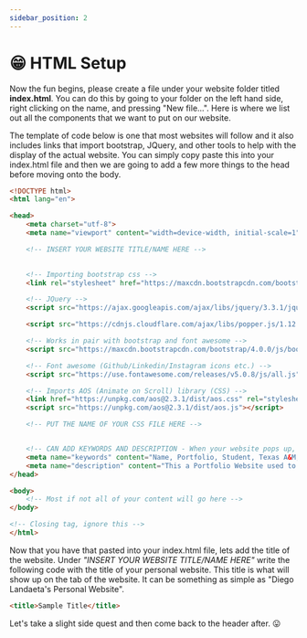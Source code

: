 ```yaml
---
sidebar_position: 2
---
```


# 😁 HTML Setup

Now the fun begins, please create a file under your website folder titled **index.html**. You can do this by going to your folder on the left hand side, right clicking on the name, and pressing "New file...". Here is where we list out all the components that we want to put on our website. 

The template of code below is one that most websites will follow and it also includes links that import bootstrap, JQuery, and other tools to help with the display of the actual website. You can simply copy paste this into your index.html file and then we are going to add a few more things to the head before moving onto the body.

``` html
<!DOCTYPE html>
<html lang="en">

<head>
	<meta charset="utf-8">
	<meta name="viewport" content="width=device-width, initial-scale=1">

    <!-- INSERT YOUR WEBSITE TITLE/NAME HERE -->
	

	<!-- Importing bootstrap css -->
	<link rel="stylesheet" href="https://maxcdn.bootstrapcdn.com/bootstrap/4.0.0/css/bootstrap.min.css">

	<!-- JQuery -->
	<script src="https://ajax.googleapis.com/ajax/libs/jquery/3.3.1/jquery.min.js"></script>

	<script src="https://cdnjs.cloudflare.com/ajax/libs/popper.js/1.12.9/umd/popper.min.js"></script>

	<!-- Works in pair with bootstrap and font awesome -->
	<script src="https://maxcdn.bootstrapcdn.com/bootstrap/4.0.0/js/bootstrap.min.js"></script>

	<!-- Font awesome (Github/Linkedin/Instagram icons etc.) -->
	<script src="https://use.fontawesome.com/releases/v5.0.8/js/all.js"></script>

	<!-- Imports AOS (Animate on Scroll) library (CSS) -->
	<link href="https://unpkg.com/aos@2.3.1/dist/aos.css" rel="stylesheet">
	<script src="https://unpkg.com/aos@2.3.1/dist/aos.js"></script>

    <!-- PUT THE NAME OF YOUR CSS FILE HERE -->


    <!-- CAN ADD KEYWORDS AND DESCRIPTION - When your website pops up, the description will be shown -->
	<meta name="keywords" content="Name, Portfolio, Student, Texas A&M, Class">
    <meta name="description" content="This a Portfolio Website used to showcase my experience and projects.">
</head>

<body>
    <!-- Most if not all of your content will go here -->
</body>

<!-- Closing tag, ignore this -->
</html>
```

Now that you have that pasted into your index.html file, lets add the title of the website. 
Under *"INSERT YOUR WEBSITE TITLE/NAME HERE"* write the following code with the title of your personal website. This title is what will show up on the tab of the website. It can be something as simple as "Diego Landaeta's Personal Website".  
```html
<title>Sample Title</title>
```

Let's take a slight side quest and then come back to the header after. 😛 